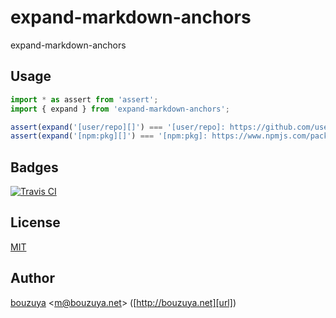 # expand-markdown-anchors

expand-markdown-anchors

## Usage

```ts
import * as assert from 'assert';
import { expand } from 'expand-markdown-anchors';

assert(expand('[user/repo][]') === '[user/repo]: https://github.com/user/repo');
assert(expand('[npm:pkg][]') === '[npm:pkg]: https://www.npmjs.com/package/pkg');
```

## Badges

[![Travis CI][travis-ci-badge]][travis-ci]

[travis-ci-badge]: https://img.shields.io/travis/bouzuya/expand-markdown-anchors.svg
[travis-ci]: https://travis-ci.org/bouzuya/expand-markdown-anchors

## License

[MIT](LICENSE)

## Author

[bouzuya][user] &lt;[m@bouzuya.net][email]&gt; ([http://bouzuya.net][url])

[user]: https://github.com/bouzuya
[email]: mailto:m@bouzuya.net
[url]: http://bouzuya.net
